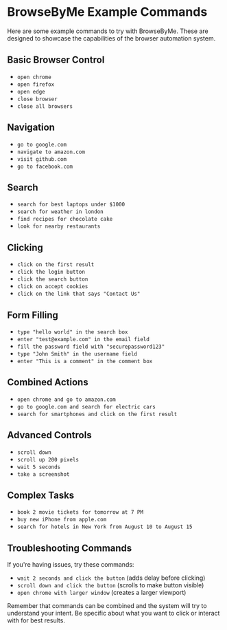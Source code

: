 # BrowseByMe Example Commands

Here are some example commands to try with BrowseByMe. These are designed to showcase the capabilities of the browser automation system.

## Basic Browser Control
- `open chrome`
- `open firefox`
- `open edge`
- `close browser`
- `close all browsers`

## Navigation
- `go to google.com`
- `navigate to amazon.com`
- `visit github.com`
- `go to facebook.com`

## Search
- `search for best laptops under $1000`
- `search for weather in london`
- `find recipes for chocolate cake`
- `look for nearby restaurants`

## Clicking
- `click on the first result`
- `click the login button`
- `click the search button`
- `click on accept cookies`
- `click on the link that says "Contact Us"`

## Form Filling
- `type "hello world" in the search box`
- `enter "test@example.com" in the email field`
- `fill the password field with "securepassword123"`
- `type "John Smith" in the username field`
- `enter "This is a comment" in the comment box`

## Combined Actions
- `open chrome and go to amazon.com`
- `go to google.com and search for electric cars`
- `search for smartphones and click on the first result`

## Advanced Controls
- `scroll down`
- `scroll up 200 pixels`
- `wait 5 seconds`
- `take a screenshot`

## Complex Tasks
- `book 2 movie tickets for tomorrow at 7 PM`
- `buy new iPhone from apple.com`
- `search for hotels in New York from August 10 to August 15`

## Troubleshooting Commands
If you're having issues, try these commands:

- `wait 2 seconds and click the button` (adds delay before clicking)
- `scroll down and click the button` (scrolls to make button visible)
- `open chrome with larger window` (creates a larger viewport)

Remember that commands can be combined and the system will try to understand your intent. Be specific about what you want to click or interact with for best results. 
